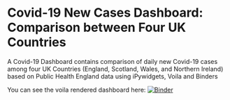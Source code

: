 # Covid-19 New Cases Dashboard: Comparison between Four UK Countries

A Covid-19 Dashboard contains comparison of daily new Covid-19 cases among four UK Countries (England, Scotland, Wales, and Northern Ireland) based on Public Health England data using iPywidgets, Voila and Binders


You can see the voila rendered dashboard here: [![Binder](https://mybinder.org/badge_logo.svg)](https://mybinder.org/v2/gh/irsyadqomar/covid19dashboard/HEAD?urlpath=%2Fvoila%2Frender%2Fcovid4countriesdash.ipynb)

